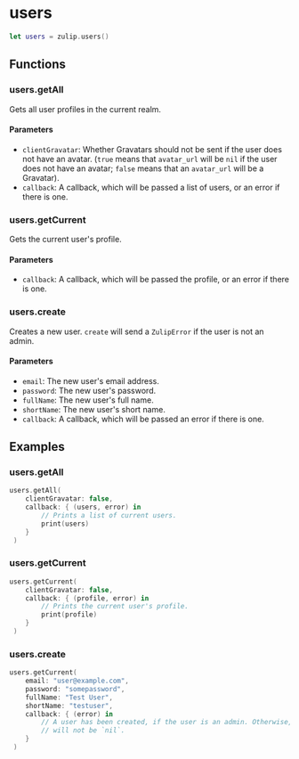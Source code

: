 # users

```swift
let users = zulip.users()
```

## Functions

### users.getAll

Gets all user profiles in the current realm.

#### Parameters

 - `clientGravatar`: Whether Gravatars should not be sent if the user
   does not have an avatar. (`true` means that `avatar_url` will be
   `nil` if the user does not have an avatar; `false` means that an
   `avatar_url` will be a Gravatar).
 - `callback`: A callback, which will be passed a list of users, or an
   error if there is one.

### users.getCurrent

Gets the current user's profile.

#### Parameters

 - `callback`: A callback, which will be passed the profile, or an
   error if there is one.

### users.create

Creates a new user. `create` will send a `ZulipError` if the user is not an
admin.

#### Parameters

 - `email`: The new user's email address.
 - `password`: The new user's password.
 - `fullName`: The new user's full name.
 - `shortName`: The new user's short name.
 - `callback`: A callback, which will be passed an error if there is
   one.

## Examples

### users.getAll

```swift
users.getAll(
    clientGravatar: false,
    callback: { (users, error) in
        // Prints a list of current users.
        print(users)
    }
 )
```

### users.getCurrent

```swift
users.getCurrent(
    clientGravatar: false,
    callback: { (profile, error) in
        // Prints the current user's profile.
        print(profile)
    }
 )
```

### users.create

```swift
users.getCurrent(
    email: "user@example.com",
    password: "somepassword",
    fullName: "Test User",
    shortName: "testuser",
    callback: { (error) in
        // A user has been created, if the user is an admin. Otherwise, `error`
        // will not be `nil`.
    }
 )
```
